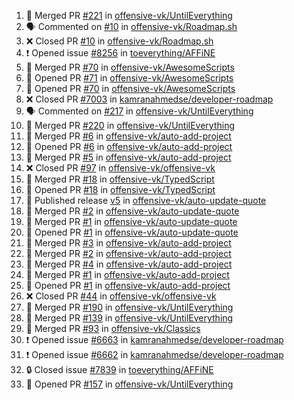 <!--START_SECTION:activity-->
1. 🎉 Merged PR [#221](https://github.com/offensive-vk/UntilEverything/pull/221) in [offensive-vk/UntilEverything](https://github.com/offensive-vk/UntilEverything)
2. 🗣 Commented on [#10](https://github.com/offensive-vk/Roadmap.sh/pull/10#issuecomment-2349237826) in [offensive-vk/Roadmap.sh](https://github.com/offensive-vk/Roadmap.sh)
3. ❌ Closed PR [#10](https://github.com/offensive-vk/Roadmap.sh/pull/10) in [offensive-vk/Roadmap.sh](https://github.com/offensive-vk/Roadmap.sh)
4. ❗ Opened issue [#8256](https://github.com/toeverything/AFFiNE/issues/8256) in [toeverything/AFFiNE](https://github.com/toeverything/AFFiNE)
5. 🎉 Merged PR [#70](https://github.com/offensive-vk/AwesomeScripts/pull/70) in [offensive-vk/AwesomeScripts](https://github.com/offensive-vk/AwesomeScripts)
6. 💪 Opened PR [#71](https://github.com/offensive-vk/AwesomeScripts/pull/71) in [offensive-vk/AwesomeScripts](https://github.com/offensive-vk/AwesomeScripts)
7. 💪 Opened PR [#70](https://github.com/offensive-vk/AwesomeScripts/pull/70) in [offensive-vk/AwesomeScripts](https://github.com/offensive-vk/AwesomeScripts)
8. ❌ Closed PR [#7003](https://github.com/kamranahmedse/developer-roadmap/pull/7003) in [kamranahmedse/developer-roadmap](https://github.com/kamranahmedse/developer-roadmap)
9. 🗣 Commented on [#217](https://github.com/offensive-vk/UntilEverything/pull/217#issuecomment-2346048954) in [offensive-vk/UntilEverything](https://github.com/offensive-vk/UntilEverything)
10. 🎉 Merged PR [#220](https://github.com/offensive-vk/UntilEverything/pull/220) in [offensive-vk/UntilEverything](https://github.com/offensive-vk/UntilEverything)
11. 🎉 Merged PR [#6](https://github.com/offensive-vk/auto-add-project/pull/6) in [offensive-vk/auto-add-project](https://github.com/offensive-vk/auto-add-project)
12. 💪 Opened PR [#6](https://github.com/offensive-vk/auto-add-project/pull/6) in [offensive-vk/auto-add-project](https://github.com/offensive-vk/auto-add-project)
13. 🎉 Merged PR [#5](https://github.com/offensive-vk/auto-add-project/pull/5) in [offensive-vk/auto-add-project](https://github.com/offensive-vk/auto-add-project)
14. ❌ Closed PR [#97](https://github.com/offensive-vk/offensive-vk/pull/97) in [offensive-vk/offensive-vk](https://github.com/offensive-vk/offensive-vk)
15. 🎉 Merged PR [#18](https://github.com/offensive-vk/TypedScript/pull/18) in [offensive-vk/TypedScript](https://github.com/offensive-vk/TypedScript)
16. 💪 Opened PR [#18](https://github.com/offensive-vk/TypedScript/pull/18) in [offensive-vk/TypedScript](https://github.com/offensive-vk/TypedScript)
17. 🚀 Published release [v5](https://github.com/offensive-vk/auto-update-quote/releases/tag/v5) in [offensive-vk/auto-update-quote](https://github.com/offensive-vk/auto-update-quote)
18. 🎉 Merged PR [#2](https://github.com/offensive-vk/auto-update-quote/pull/2) in [offensive-vk/auto-update-quote](https://github.com/offensive-vk/auto-update-quote)
19. 🎉 Merged PR [#1](https://github.com/offensive-vk/auto-update-quote/pull/1) in [offensive-vk/auto-update-quote](https://github.com/offensive-vk/auto-update-quote)
20. 💪 Opened PR [#1](https://github.com/offensive-vk/auto-update-quote/pull/1) in [offensive-vk/auto-update-quote](https://github.com/offensive-vk/auto-update-quote)
21. 🎉 Merged PR [#3](https://github.com/offensive-vk/auto-add-project/pull/3) in [offensive-vk/auto-add-project](https://github.com/offensive-vk/auto-add-project)
22. 🎉 Merged PR [#2](https://github.com/offensive-vk/auto-add-project/pull/2) in [offensive-vk/auto-add-project](https://github.com/offensive-vk/auto-add-project)
23. 🎉 Merged PR [#4](https://github.com/offensive-vk/auto-add-project/pull/4) in [offensive-vk/auto-add-project](https://github.com/offensive-vk/auto-add-project)
24. 🎉 Merged PR [#1](https://github.com/offensive-vk/auto-add-project/pull/1) in [offensive-vk/auto-add-project](https://github.com/offensive-vk/auto-add-project)
25. 💪 Opened PR [#1](https://github.com/offensive-vk/auto-add-project/pull/1) in [offensive-vk/auto-add-project](https://github.com/offensive-vk/auto-add-project)
26. ❌ Closed PR [#44](https://github.com/offensive-vk/offensive-vk/pull/44) in [offensive-vk/offensive-vk](https://github.com/offensive-vk/offensive-vk)
27. 🎉 Merged PR [#190](https://github.com/offensive-vk/UntilEverything/pull/190) in [offensive-vk/UntilEverything](https://github.com/offensive-vk/UntilEverything)
28. 🎉 Merged PR [#139](https://github.com/offensive-vk/UntilEverything/pull/139) in [offensive-vk/UntilEverything](https://github.com/offensive-vk/UntilEverything)
29. 🎉 Merged PR [#93](https://github.com/offensive-vk/Classics/pull/93) in [offensive-vk/Classics](https://github.com/offensive-vk/Classics)
30. ❗ Opened issue [#6663](https://github.com/kamranahmedse/developer-roadmap/issues/6663) in [kamranahmedse/developer-roadmap](https://github.com/kamranahmedse/developer-roadmap)
31. ❗ Opened issue [#6662](https://github.com/kamranahmedse/developer-roadmap/issues/6662) in [kamranahmedse/developer-roadmap](https://github.com/kamranahmedse/developer-roadmap)
32. 🔒 Closed issue [#7839](https://github.com/toeverything/AFFiNE/issues/7839) in [toeverything/AFFiNE](https://github.com/toeverything/AFFiNE)
33. 💪 Opened PR [#157](https://github.com/offensive-vk/UntilEverything/pull/157) in [offensive-vk/UntilEverything](https://github.com/offensive-vk/UntilEverything)
<!--END_SECTION:activity-->

